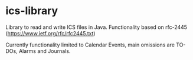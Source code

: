 # ics-library
Library to read and write ICS files in Java. 
Functionality based on rfc-2445 (https://www.ietf.org/rfc/rfc2445.txt)

Currently functionality limited to Calendar Events, 
main omissions are TO-DOs, Alarms and Journals. 
